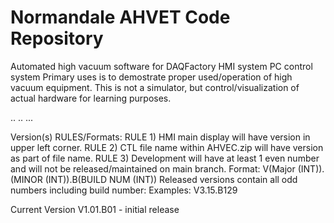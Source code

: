 # Normandale AHVET Code Repository

Automated high vacuum software for DAQFactory HMI system PC control system
Primary uses is to demostrate proper used/operation of high vacuum equipment.  This is not a simulator, but control/visualization of actual hardware for learning purposes.

..
..
...

Version(s) RULES/Formats:
RULE 1) HMI main display will have version in upper left corner.
RULE 2) CTL file name within AHVEC.zip will have version as part of file name.
RULE 3) Development will have at least 1 even number and will not be released/maintained on main branch.
Format: V(Major (INT)).(MINOR (INT)).B(BUILD NUM (INT))
Released versions contain all odd numbers including build number:
Examples: V3.15.B129

Current Version
V1.01.B01 - initial release


